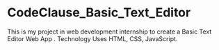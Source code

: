 # CodeClause_Basic_Text_Editor
This is my project in web development internship to create a Basic Text Editor Web App . Technology Uses HTML, CSS, JavaScript.
